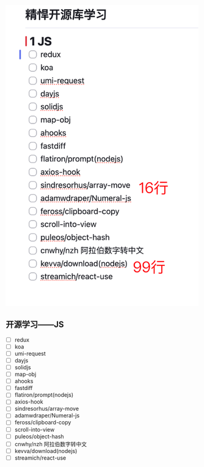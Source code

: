![](9a7c21b5d935e246aba4a7a56c47efc1.png)

## 开源学习——JS
- [ ] redux
- [ ] koa
- [ ] umi-request
- [ ] dayjs
- [ ] solidjs
- [ ] map-obj
- [ ] ahooks
- [ ] fastdiff
- [ ] flatiron/prompt(nodejs)
- [ ] axios-hook
- [ ] sindresorhus/array-move
- [ ] adamwdraper/Numeral-js
- [ ] feross/clipboard-copy
- [ ] scroll-into-view
- [ ] puleos/object-hash
- [ ] cnwhy/nzh 阿拉伯数字转中文
- [ ] kevva/download(nodejs)
- [ ] streamich/react-use

